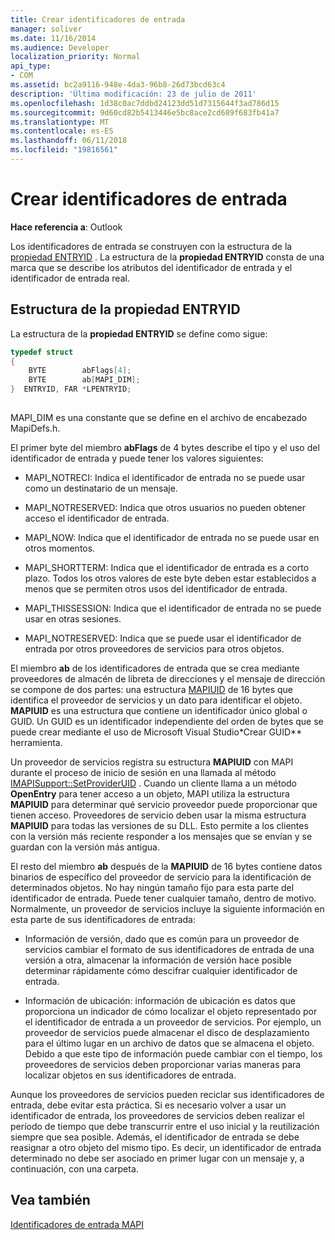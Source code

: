 ```yaml
---
title: Crear identificadores de entrada
manager: soliver
ms.date: 11/16/2014
ms.audience: Developer
localization_priority: Normal
api_type:
- COM
ms.assetid: bc2a9116-948e-4da3-96b8-26d73bcd63c4
description: 'Última modificación: 23 de julio de 2011'
ms.openlocfilehash: 1d38c0ac7ddbd24123dd51d7315644f3ad786d15
ms.sourcegitcommit: 9d60cd82b5413446e5bc8ace2cd689f683fb41a7
ms.translationtype: MT
ms.contentlocale: es-ES
ms.lasthandoff: 06/11/2018
ms.locfileid: "19816561"
---
```

# <a name="constructing-entry-identifiers"></a>Crear identificadores de entrada

  
  
**Hace referencia a**: Outlook 
  
Los identificadores de entrada se construyen con la estructura de la [propiedad ENTRYID](entryid.md) . La estructura de la **propiedad ENTRYID** consta de una marca que se describe los atributos del identificador de entrada y el identificador de entrada real. 
  
## <a name="entryid-structure"></a>Estructura de la propiedad ENTRYID

La estructura de la **propiedad ENTRYID** se define como sigue: 
  
```cpp
typedef struct
{
    BYTE        abFlags[4];
    BYTE        ab[MAPI_DIM];
}  ENTRYID, FAR *LPENTRYID;
 
```

MAPI_DIM es una constante que se define en el archivo de encabezado MapiDefs.h. 
  
El primer byte del miembro **abFlags** de 4 bytes describe el tipo y el uso del identificador de entrada y puede tener los valores siguientes: 
  
- MAPI_NOTRECI: Indica el identificador de entrada no se puede usar como un destinatario de un mensaje.
    
- MAPI_NOTRESERVED: Indica que otros usuarios no pueden obtener acceso el identificador de entrada.
    
- MAPI_NOW: Indica que el identificador de entrada no se puede usar en otros momentos.
    
- MAPI_SHORTTERM: Indica que el identificador de entrada es a corto plazo. Todos los otros valores de este byte deben estar establecidos a menos que se permiten otros usos del identificador de entrada.
    
- MAPI_THISSESSION: Indica que el identificador de entrada no se puede usar en otras sesiones.
    
- MAPI_NOTRESERVED: Indica que se puede usar el identificador de entrada por otros proveedores de servicios para otros objetos.
    
El miembro **ab** de los identificadores de entrada que se crea mediante proveedores de almacén de libreta de direcciones y el mensaje de dirección se compone de dos partes: una estructura [MAPIUID](mapiuid.md) de 16 bytes que identifica el proveedor de servicios y un dato para identificar el objeto. **MAPIUID** es una estructura que contiene un identificador único global o GUID. Un GUID es un identificador independiente del orden de bytes que se puede crear mediante el uso de Microsoft Visual Studio*Crear GUID** herramienta. 
  
Un proveedor de servicios registra su estructura **MAPIUID** con MAPI durante el proceso de inicio de sesión en una llamada al método [IMAPISupport::SetProviderUID](imapisupport-setprovideruid.md) . Cuando un cliente llama a un método **OpenEntry** para tener acceso a un objeto, MAPI utiliza la estructura **MAPIUID** para determinar qué servicio proveedor puede proporcionar que tienen acceso. Proveedores de servicio deben usar la misma estructura **MAPIUID** para todas las versiones de su DLL. Esto permite a los clientes con la versión más reciente responder a los mensajes que se envían y se guardan con la versión más antigua. 
  
El resto del miembro **ab** después de la **MAPIUID** de 16 bytes contiene datos binarios de específico del proveedor de servicio para la identificación de determinados objetos. No hay ningún tamaño fijo para esta parte del identificador de entrada. Puede tener cualquier tamaño, dentro de motivo. Normalmente, un proveedor de servicios incluye la siguiente información en esta parte de sus identificadores de entrada: 
  
- Información de versión, dado que es común para un proveedor de servicios cambiar el formato de sus identificadores de entrada de una versión a otra, almacenar la información de versión hace posible determinar rápidamente cómo descifrar cualquier identificador de entrada.
    
- Información de ubicación: información de ubicación es datos que proporciona un indicador de cómo localizar el objeto representado por el identificador de entrada a un proveedor de servicios. Por ejemplo, un proveedor de servicios puede almacenar el disco de desplazamiento para el último lugar en un archivo de datos que se almacena el objeto. Debido a que este tipo de información puede cambiar con el tiempo, los proveedores de servicios deben proporcionar varias maneras para localizar objetos en sus identificadores de entrada.
    
Aunque los proveedores de servicios pueden reciclar sus identificadores de entrada, debe evitar esta práctica. Si es necesario volver a usar un identificador de entrada, los proveedores de servicios deben realizar el período de tiempo que debe transcurrir entre el uso inicial y la reutilización siempre que sea posible. Además, el identificador de entrada se debe reasignar a otro objeto del mismo tipo. Es decir, un identificador de entrada determinado no debe ser asociado en primer lugar con un mensaje y, a continuación, con una carpeta.
  
## <a name="see-also"></a>Vea también



[Identificadores de entrada MAPI](mapi-entry-identifiers.md)

